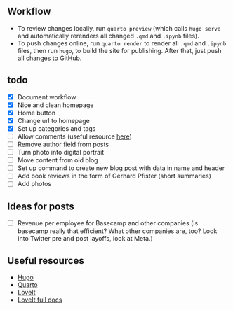## Workflow
- To review changes locally, run `quarto preview` (which calls `hugo serve` and automatically rerenders all changed `.qmd` and `.ipynb` files).
- To push changes online, run `quarto render` to render all `.qmd` and `.ipynb` files, then run `hugo`, to build the site for publishing. After that, just push all changes to GitHub.

## todo
- [x] Document workflow
- [x] Nice and clean homepage
- [x] Home button
- [x] Change url to homepage
- [x] Set up categories and tags
- [ ] Allow comments (useful resource [here](https://cloudcannon.com/jamstack-ecosystem/commenting/))
- [ ] Remove author field from posts
- [ ] Turn photo into digital portrait
- [ ] Move content from old blog
- [ ] Set up command to create new blog post with data in name and header
- [ ] Add book reviews in the form of Gerhard Pfister (short summaries)
- [ ] Add photos

## Ideas for posts
- [ ] Revenue per employee for Basecamp and other companies (is basecamp really that efficient? What other companies are, too? Look into Twitter pre and post layoffs, look at Meta.)

## Useful resources
- [Hugo](https://gohugo.io/getting-started/quick-start/)
- [Quarto](https://quarto.org/docs/output-formats/hugo.html)
- [LoveIt](https://hugoloveit.com/theme-documentation-basics/)
- [LoveIt full docs](https://hugoloveit.com/theme-documentation-content/)

